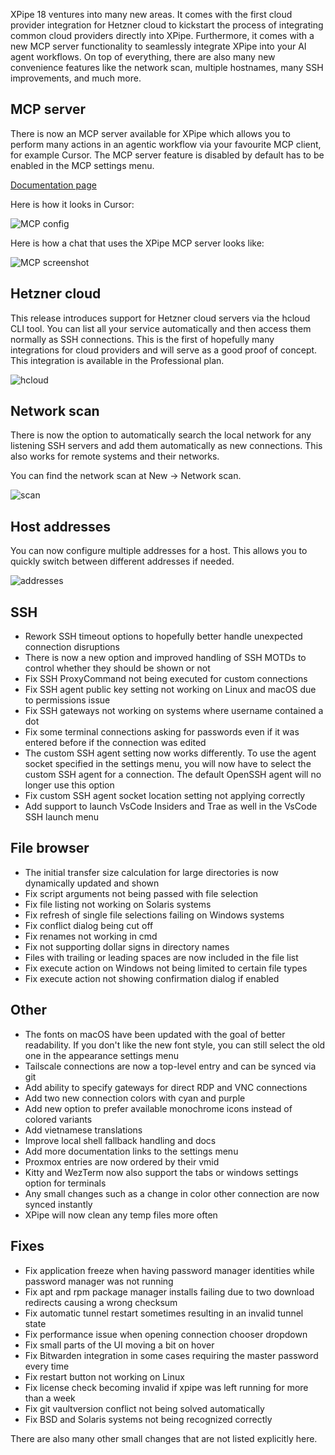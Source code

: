 XPipe 18 ventures into many new areas. It comes with the first cloud provider integration for Hetzner cloud to kickstart the process of integrating common cloud providers directly into XPipe. Furthermore, it comes with a new MCP server functionality to seamlessly integrate XPipe into your AI agent workflows. On top of everything, there are also many new convenience features like the network scan, multiple hostnames, many SSH improvements, and much more.

## MCP server

There is now an MCP server available for XPipe which allows you to perform many actions in an agentic workflow via your favourite MCP client, for example Cursor. The MCP server feature is disabled by default has to be enabled in the MCP settings menu.

[Documentation page](https://docs.xpipe.io/guide/mcp)

Here is how it looks in Cursor:

![MCP config](https://xpipe.io/assets/images/BlogPage/cursor-mcp.png)

Here is how a chat that uses the XPipe MCP server looks like:

![MCP screenshot](https://xpipe.io/assets/images/BlogPage/cursor-chat.png)

## Hetzner cloud

This release introduces support for Hetzner cloud servers via the hcloud CLI tool. You can list all your service automatically and then access them normally as SSH connections. This is the first of hopefully many integrations for cloud providers and will serve as a good proof of concept. This integration is available in the Professional plan.

![hcloud](https://xpipe.io/assets/images/BlogPage/hcloud.png)

## Network scan

There is now the option to automatically search the local network for any listening SSH servers and add them automatically as new connections. This also works for remote systems and their networks.

You can find the network scan at New -> Network scan.

![scan](https://xpipe.io/assets/images/BlogPage/network-scan.png)

## Host addresses

You can now configure multiple addresses for a host. This allows you to quickly switch between different addresses if needed.

![addresses](https://xpipe.io/assets/images/BlogPage/addresses.png)

## SSH

- Rework SSH timeout options to hopefully better handle unexpected connection disruptions
- There is now a new option and improved handling of SSH MOTDs to control whether they should be shown or not
- Fix SSH ProxyCommand not being executed for custom connections
- Fix SSH agent public key setting not working on Linux and macOS due to permissions issue
- Fix SSH gateways not working on systems where username contained a dot
- Fix some terminal connections asking for passwords even if it was entered before if the connection was edited
- The custom SSH agent setting now works differently. To use the agent socket specified in the settings menu,
  you will now have to select the custom SSH agent for a connection. The default OpenSSH agent will no longer use this option
- Fix custom SSH agent socket location setting not applying correctly
- Add support to launch VsCode Insiders and Trae as well in the VsCode SSH launch menu

## File browser

- The initial transfer size calculation for large directories is now dynamically updated and shown
- Fix script arguments not being passed with file selection
- Fix file listing not working on Solaris systems
- Fix refresh of single file selections failing on Windows systems
- Fix conflict dialog being cut off
- Fix renames not working in cmd
- Fix not supporting dollar signs in directory names
- Files with trailing or leading spaces are now included in the file list
- Fix execute action on Windows not being limited to certain file types
- Fix execute action not showing confirmation dialog if enabled

## Other

- The fonts on macOS have been updated with the goal of better readability.
  If you don't like the new font style, you can still select the old one in the appearance settings menu
- Tailscale connections are now a top-level entry and can be synced via git
- Add ability to specify gateways for direct RDP and VNC connections
- Add two new connection colors with cyan and purple
- Add new option to prefer available monochrome icons instead of colored variants
- Add vietnamese translations
- Improve local shell fallback handling and docs
- Add more documentation links to the settings menu
- Proxmox entries are now ordered by their vmid
- Kitty and WezTerm now also support the tabs or windows settings option for terminals
- Any small changes such as a change in color other connection are now synced instantly
- XPipe will now clean any temp files more often

## Fixes

- Fix application freeze when having password manager identities while password manager was not running
- Fix apt and rpm package manager installs failing due to two download redirects causing a wrong checksum
- Fix automatic tunnel restart sometimes resulting in an invalid tunnel state
- Fix performance issue when opening connection chooser dropdown
- Fix small parts of the UI moving a bit on hover
- Fix Bitwarden integration in some cases requiring the master password every time
- Fix restart button not working on Linux
- Fix license check becoming invalid if xpipe was left running for more than a week
- Fix git vaultversion conflict not being solved automatically
- Fix BSD and Solaris systems not being recognized correctly

There are also many other small changes that are not listed explicitly here.
